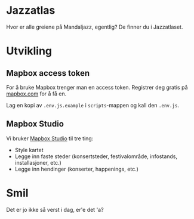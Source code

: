 # Jazzatlas
Hvor er alle greiene på Mandaljazz, egentlig? De finner du i Jazzatlaset.


# Utvikling
## Mapbox access token
For å bruke Mapbox trenger man en access token. Registrer deg gratis på [mapbox.com](https://www.mapbox.com/) for å få en.

Lag en kopi av `.env.js.example` i `scripts`-mappen og kall den `.env.js`.

## Mapbox Studio
Vi bruker [Mapbox Studio](https://www.mapbox.com/studio) til tre ting:

* Style kartet
* Legge inn faste steder (konsertsteder, festivalområde, infostands, installasjoner, etc.)
* Legge inn hendinger (konserter, happenings, etc.)


# Smil
Det er jo ikke så verst i dag, er'e det 'a?
